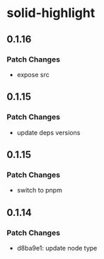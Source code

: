 # solid-highlight

## 0.1.16

### Patch Changes

- expose src

## 0.1.15

### Patch Changes

- update deps versions

## 0.1.15

### Patch Changes

- switch to pnpm

## 0.1.14

### Patch Changes

- d8ba9e1: update node type
